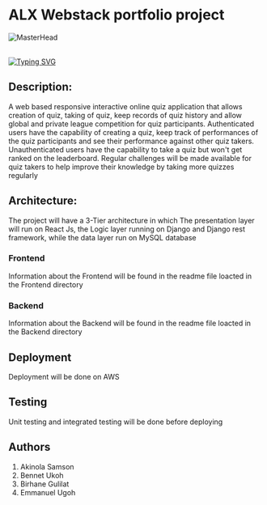 # ALX Webstack portfolio project

![MasterHead](https://www.alxafrica.com/wp-content/uploads/2023/01/7_Do-hard-things-100.jpg)
<br><br>

[![Typing SVG](https://readme-typing-svg.herokuapp.com?font=Merriweather&size=25&duration=4000&pause=1000&color=FF0000&background=00FFE400&center=true&width=1000&lines=ALX+Webstack+Portfolii+Project;We+came,+we+saw+and+we+conquared😊)](https://git.io/typing-svg)
## Description:

A web based responsive interactive online quiz application that allows creation of quiz, taking of quiz, keep records of quiz history and allow global and private league competition for quiz participants.
Authenticated users have the capability of creating a quiz, keep track of performances of the quiz participants and see their performance against other quiz takers.
Unauthenticated users have the capability to take a quiz but won't get ranked on the leaderboard.
Regular challenges will be made available for quiz takers to help improve their knowledge by taking more quizzes regularly


## Architecture:

The project will have a 3-Tier architecture in which The presentation layer will run on React Js, the Logic layer running on Django and Django rest framework, while the data layer run on MySQL database

### Frontend
Information about the Frontend will be found in the readme file loacted in the Frontend directory

### Backend
Information about the Backend will be found in the readme file loacted in the Backend directory

## Deployment
Deployment will be done on AWS

## Testing
Unit testing and integrated testing will be done before deploying

## Authors
1.  Akinola Samson
1.  Bennet Ukoh
1.  Birhane Gulilat
1.  Emmanuel Ugoh

